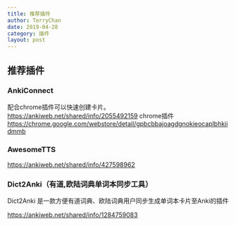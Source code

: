 ```yaml
---
title: 推荐插件
author: TerryChan
date: 2019-04-28
category: 插件
layout: post
---
```


## 推荐插件


### AnkiConnect
配合chrome插件可以快速创建卡片。
https://ankiweb.net/shared/info/2055492159
chrome插件
https://chrome.google.com/webstore/detail/gpbcbbajoagdgnokieocaplbhkiidmmb

### AwesomeTTS
https://ankiweb.net/shared/info/427598962

### Dict2Anki（有道,欧陆词典单词本同步工具）
Dict2Anki 是一款方便有道词典、欧陆词典用户同步生成单词本卡片至Anki的插件

https://ankiweb.net/shared/info/1284759083




